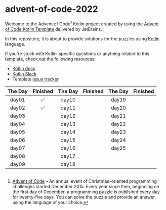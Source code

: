 # advent-of-code-2022

Welcome to the Advent of Code[^aoc] Kotlin project created by using the [Advent of Code Kotlin Template][template] delivered by JetBrains.

In this repository, it is about to provide solutions for the puzzles using [Kotlin][kotlin] language.

If you're stuck with Kotlin-specific questions or anything related to this template, check out the following resources:

- [Kotlin docs][docs]
- [Kotlin Slack][slack]
- Template [issue tracker][issues]

| The Day | Finished | The Day | Finished | The Day | Finished |
|:-------:|:--------:|:-------:|:--------:|:-------:|:--------:|
|  day01  |    ✅     |  day10  |          |  day19  |          |
|  day02  |    ✅      |  day11  |          |  day20  |          |
|  day03  |          |  day12  |          |  day21  |          |
|  day04  |          |  day13  |          |  day22  |          |
|  day05  |          |  day14  |          |  day23  |          |
|  day06  |          |  day15  |          |  day24  |          |
|  day07  |          |  day16  |          |  day25  |          |
|  day08  |          |  day17  |          |         |          |
|  day09  |          |  day18  |          |         |          |

[^aoc]:
    [Advent of Code][aoc] – An annual event of Christmas-oriented programming challenges started December 2015.
    Every year since then, beginning on the first day of December, a programming puzzle is published every day for twenty-five days.
    You can solve the puzzle and provide an answer using the language of your choice.

[aoc]: https://adventofcode.com
[docs]: https://kotlinlang.org/docs/home.html
[github]: https://github.com/ithinkigottago
[issues]: https://github.com/kotlin-hands-on/advent-of-code-kotlin-template/issues
[kotlin]: https://kotlinlang.org
[slack]: https://surveys.jetbrains.com/s3/kotlin-slack-sign-up
[template]: https://github.com/kotlin-hands-on/advent-of-code-kotlin-template
